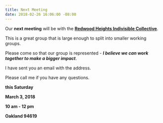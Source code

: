 ```yaml
---
title: Next Meeting
date: 2018-02-26 16:06:00 -08:00
---
```


Our **next meeting** will be with the [**Redwood Heights Indivisible Collective**](https://www.facebook.com/pg/rhindivisiblec/about/?ref=page_internal).  

This is a great group that is large enough to split into smaller working groups.  

Please come so that our group is represented - ***I believe we can work together to make a bigger impact***.  

I have sent you an email with the address.

Please call me if you have any questions. 

**this Saturday**

**March 3, 2018**

**10 am - 12 pm**

**Oakland 94619**



